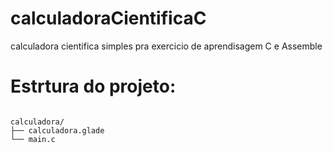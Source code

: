 # calculadoraCientificaC
 calculadora cientifica simples pra exercicio de aprendisagem C e Assemble


# Estrtura do projeto:

```

calculadora/
├── calculadora.glade
└── main.c

```